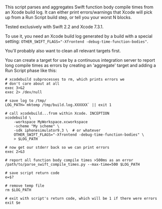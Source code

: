 This script parses and aggregates Swift function body compile times from an
Xcode build log. It can either print errors/warnings that Xcode will pick up
from a Run Script build step, or tell you your worst N blocks.

Tested exclusively with Swift 2.2 and Xcode 7.3.1.

To use it, you need an Xcode build log generated by a build with a special
setting: `OTHER_SWIFT_FLAGS="-Xfrontend -debug-time-function-bodies"`.

You'll probably also want to clean all relevant targets first.

You can create a target for use by a continuous integration server to report
long compile times as errors by creating an 'aggregate' target and adding a
Run Script phase like this:

    # xcodebuild subprocesses to rm, which prints errors we
    # don't care about at all
    exec 3>&2
    exec 2> /dev/null

    # save log to /tmp/
    LOG_PATH=`mktemp /tmp/build.log.XXXXXX` || exit 1

    # call xcodebuild...from within Xcode. INCEPTION
    xcodebuild \
        -workspace MyWorkspace.xcworkspace
        -scheme "My scheme" \
        -sdk iphonesimulator9.3 \  # or whatever
        OTHER_SWIFT_FLAGS="-Xfrontend -debug-time-function-bodies" \
        > $LOG_PATH

    # now get our stderr back so we can print errors
    exec 2>&3

    # report all function body compile times >500ms as an error
    /path/to/parse_swift_compile_times.py --max-time=500 $LOG_PATH

    # save script return code
    e=$?

    # remove temp file
    rm $LOG_PATH

    # exit with script's return code, which will be 1 if there were errors
    exit $e

